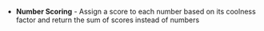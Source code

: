 - **Number Scoring** - Assign a score to each number based on its coolness factor and return the sum of scores instead of numbers
